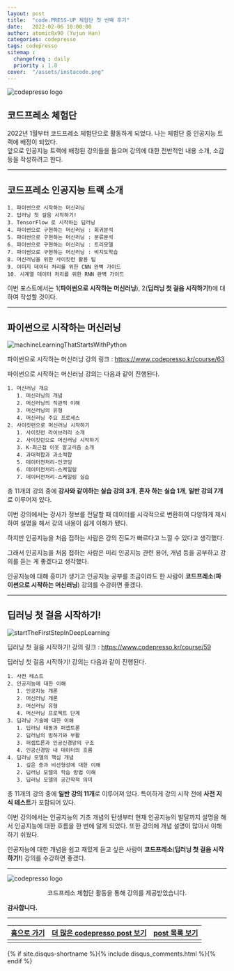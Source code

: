 ```yaml
---
layout: post
title:  "code.PRESS-UP 체험단 첫 번째 후기"
date:   2022-02-06 10:00:00
author: atomic0x90 (Yujun Han)
categories: codepresso
tags: codepresso
sitemap :
  changefreq : daily
  priority : 1.0
cover:  "/assets/instacode.png"
---
```


![codepresso logo][codepresso logo]

## 코드프레소 체험단

2022년 1월부터 코드프레소 체험단으로 활동하게 되었다. 
나는 체험단 중 인공지능 트랙에 배정이 되었다.  
앞으로 인공지능 트랙에 배정된 강의들을 들으며 강의에 대한 전반적인 내용 소개, 소감 등을 작성하려고 한다.

---

## 코드프레소 인공지능 트랙 소개 

```
1. 파이썬으로 시작하는 머신러닝
2. 딥러닝 첫 걸음 시작하기!
3. TensorFlow 로 시작하는 딥러닝
4. 파이썬으로 구현하는 머신러닝 : 회귀분석
5. 파이썬으로 구현하는 머신러닝 : 분류분석
6. 파이썬으로 구현하는 머신러닝 : 트리모델
7. 파이썬으로 구현하는 머신러닝 : 비지도학습
8. 머신러닝을 위한 사이킷런 활용 팁
9. 이미지 데이터 처리를 위한 CNN 완벽 가이드
10. 시계열 데이터 처리를 위한 RNN 완벽 가이드
```

이번 포스트에서는 1(**파이썬으로 시작하는 머신러닝**), 2(**딥러닝 첫 걸음 시작하기!**)에 대하여 작성할 것이다.

---

## 파이썬으로 시작하는 머신러닝

![machineLearningThatStartsWithPython][machineLearningThatStartsWithPython]

파이썬으로 시작하는 머신러닝 강의 링크 : <https://www.codepresso.kr/course/63>

파이썬으로 시작하는 머신러닝 강의는 다음과 같이 진행된다.
```
1. 머신러닝 개요
   1. 머신러닝의 개념
   2. 머신러닝의 직관적 이해
   3. 머신러닝의 유형
   4. 머신러닝 주요 프로세스
2. 사이킷런으로 머신러닝 시작하기
   1. 사이킷런 라이브러리 소개
   2. 사이킷런으로 머신러닝 시작하기
   3. K-최근접 이웃 알고리즘 소개
   4. 과대적합과 과소적합
   5. 데이터전처리-인코딩
   6. 데이터전처리-스케일링
   7. 데이터전처리-스케일링 실습
```

총 11개의 강의 중에 **강사와 같이하는 실습 강의 3개**, **혼자 하는 실습 1개**, **일반 강의 7개**로 이루어져 있다.

이번 강의에서는 강사가 정보를 전달할 때 데이터를 시각적으로 변환하여 다양하게 제시하여 설명을 해서 강의 내용이 쉽게 이해가 됐다.

하지만 인공지능을 처음 접하는 사람은 강의 진도가 빠르다고 느낄 수 있다고 생각했다.

그래서 인공지능을 처음 접하는 사람은 미리 인공지능 관련 용어, 개념 등을 공부하고 강의를 듣는 게 좋겠다고 생각했다.

인공지능에 대해 흥미가 생기고 인공지능 공부를 조금이라도 한 사람이 **코드프레소**(**파이썬으로 시작하는 머신러닝**) 강의를 수강하면 좋겠다.

---

## 딥러닝 첫 걸음 시작하기!

![startTheFirstStepInDeepLearning][startTheFirstStepInDeepLearning]

딥러닝 첫 걸음 시작하기! 강의 링크 : <https://www.codepresso.kr/course/59>

딥러닝 첫 걸음 시작하기! 강의는 다음과 같이 진행된다.
```
1. 사전 테스트
2. 인공지능에 대한 이해
   1. 인공지능 개론
   2. 머신러닝 개론
   3. 머신러닝 유형
   4. 머신러닝 프로젝트 단계
3. 딥러닝 기술에 대한 이해
   1. 딥러닝 태동과 퍼셉트론
   2. 딥러닝의 빙하기와 부활
   3. 퍼셉트론과 인공신경망의 구조
   4. 인공신경망 내 데이터의 흐름
4. 딥러닝 모델의 핵심 개념
   1. 깊은 층과 비선형성에 대한 이해
   2. 딥러닝 모델의 학습 방법 이해
   3. 딥러닝 모델의 공간학적 의미
```

총 11개의 강의 중에 **일반 강의 11개**로 이루어져 있다. 특이하게 강의 시작 전에 **사전 지식 테스트**가 포함되어 있다.

이번 강의에서는 인공지능의 기초 개념의 탄생부터 현재 인공지능의 발달까지 설명을 해서 인공지능에 대한 흐름을 한 번에 알게 되었다. 또한 강의에 개념 설명이 많아서 이해하기 쉬웠다.

인공지능에 대한 개념을 쉽고 재밌게 듣고 싶은 사람이 **코드프레소**(**딥러닝 첫 걸음 시작하기!**) 강의를 수강하면 좋겠다.

---

![codepresso logo][codepresso logo]

<center>코드프레소 체험단 활동을 통해 강의를 제공받았습니다.</center>



**감사합니다.**


---


[홈으로 가기][01]        |[더 많은 codepresso post 보기][03]             |[post 목록 보기][02]
:------:                |:------:                               |:------:
                        |                                       |


[01]: https://atomic0x90.github.io/ "home"
[02]: https://atomic0x90.github.io/posts/ "posts"
[03]: https://atomic0x90.github.io/posts/#codepresso "codepresso post"

[codepresso logo]: {{site.baseurl}}/assets/codepresso/codepressoLogo.png
[machineLearningThatStartsWithPython]: {{site.baseurl}}/assets/codepresso/machineLearningThatStartsWithPython.png
[startTheFirstStepInDeepLearning]: {{site.baseurl}}/assets/codepresso/startTheFirstStepInDeepLearning.png


{% if site.disqus-shortname %}{% include disqus_comments.html %}{% endif %}
